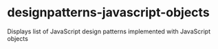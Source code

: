 # designpatterns-javascript-objects
Displays list of JavaScript design patterns implemented with JavaScript objects
